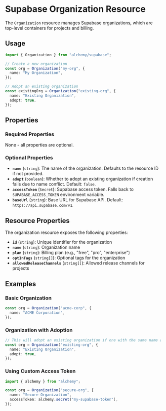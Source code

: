 # Supabase Organization Resource

The `Organization` resource manages Supabase organizations, which are top-level containers for projects and billing.

## Usage

```typescript
import { Organization } from "alchemy/supabase";

// Create a new organization
const org = Organization("my-org", {
  name: "My Organization",
});

// Adopt an existing organization
const existingOrg = Organization("existing-org", {
  name: "Existing Organization", 
  adopt: true,
});
```

## Properties

### Required Properties

None - all properties are optional.

### Optional Properties

- **`name`** (`string`): The name of the organization. Defaults to the resource ID if not provided.
- **`adopt`** (`boolean`): Whether to adopt an existing organization if creation fails due to name conflict. Default: `false`.
- **`accessToken`** (`Secret`): Supabase access token. Falls back to `SUPABASE_ACCESS_TOKEN` environment variable.
- **`baseUrl`** (`string`): Base URL for Supabase API. Default: `https://api.supabase.com/v1`.

## Resource Properties

The organization resource exposes the following properties:

- **`id`** (`string`): Unique identifier for the organization
- **`name`** (`string`): Organization name
- **`plan`** (`string`): Billing plan (e.g., "free", "pro", "enterprise")
- **`optInTags`** (`string[]`): Optional tags for the organization
- **`allowedReleaseChannels`** (`string[]`): Allowed release channels for projects

## Examples

### Basic Organization

```typescript
const org = Organization("acme-corp", {
  name: "ACME Corporation",
});
```

### Organization with Adoption

```typescript
// This will adopt an existing organization if one with the same name already exists
const org = Organization("existing-org", {
  name: "Existing Organization",
  adopt: true,
});
```

### Using Custom Access Token

```typescript
import { alchemy } from "alchemy";

const org = Organization("secure-org", {
  name: "Secure Organization",
  accessToken: alchemy.secret("my-supabase-token"),
});
```
